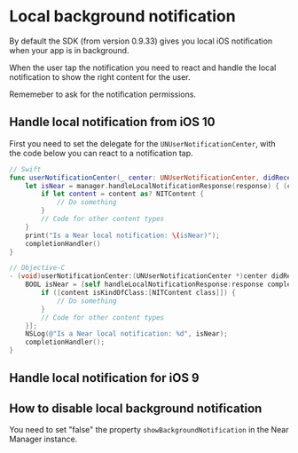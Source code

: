 # Local background notification

By default the SDK (from version 0.9.33) gives you local iOS notification when your app is in background.

When the user tap the notification you need to react and handle the local notification to show the right content for the user.

Rememeber to ask for the notification permissions.

## Handle local notification from iOS 10

First you need to set the delegate for the `UNUserNotificationCenter`, with the code below you can react to a notification tap.

```swift
// Swift
func userNotificationCenter(_ center: UNUserNotificationCenter, didReceive response: UNNotificationResponse, withCompletionHandler completionHandler: @escaping () -> Void) {
    let isNear = manager.handleLocalNotificationResponse(response) { (content, recipe, error) in
        if let content = content as? NITContent {
            // Do something
        }
        // Code for other content types
    }
    print("Is a Near local notification: \(isNear)");
    completionHandler()
}
```

```objective-c
// Objective-C
- (void)userNotificationCenter:(UNUserNotificationCenter *)center didReceiveNotificationResponse:(UNNotificationResponse *)response withCompletionHandler:(void (^)())completionHandler {
    BOOL isNear = [self handleLocalNotificationResponse:response completionHandler:^(id  _Nullable content, NITRecipe * _Nullable recipe, NSError * _Nullable error) {
        if ([content isKindOfClass:[NITContent class]]) {
            // Do something
        }
        // Code for other content types
    }];
    NSLog(@"Is a Near local notification: %d", isNear);
    completionHandler();
}
```

## Handle local notification for iOS 9

## How to disable local background notification

You need to set "false" the property `showBackgroundNotification` in the Near Manager instance.
